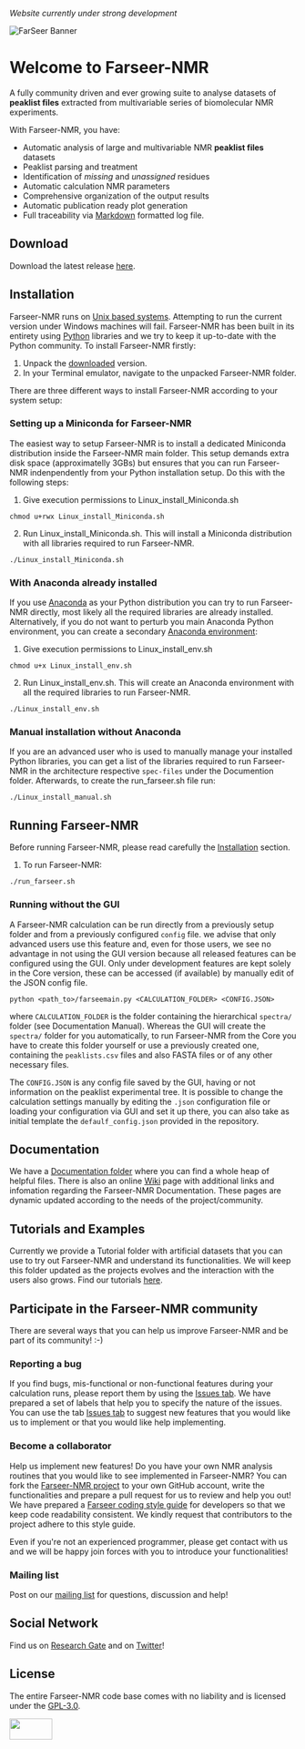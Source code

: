 _Website currently under strong development_

![FarSeer Banner](https://github.com/joaomcteixeira/FarSeer-NMR/blob/master/Documentation/Figures/FS_banner.png?raw=true)

# Welcome to Farseer-NMR

A fully community driven and ever growing suite to analyse datasets of **peaklist files** extracted from multivariable series of biomolecular NMR experiments. 

With Farseer-NMR, you have:

* Automatic analysis of large and multivariable NMR **peaklist files** datasets
* Peaklist parsing and treatment
* Identification of _missing_ and _unassigned_ residues
* Automatic calculation NMR parameters
* Comprehensive organization of the output results
* Automatic publication ready plot generation
* Full traceability via [Markdown](https://en.wikipedia.org/wiki/Markdown) formatted log file.

## Download

Download the latest release [here](https://github.com/joaomcteixeira/FarSeer-NMR/releases).

## Installation

Farseer-NMR runs on [Unix based systems](https://en.wikipedia.org/wiki/Unix). Attempting to run the current version under Windows machines will fail. Farseer-NMR has been built in its entirety using [Python](https://www.python.org/) libraries and we try to keep it up-to-date with the Python community. To install Farseer-NMR firstly:

1. Unpack the [downloaded](https://joaomcteixeira.github.io/FarSeer-NMR/#Download) version.
1. In your Terminal emulator, navigate to the unpacked Farseer-NMR folder.

There are three different ways to install Farseer-NMR according to your system setup:

### Setting up a Miniconda for Farseer-NMR

The easiest way to setup Farseer-NMR is to install a dedicated Miniconda distribution inside the Farseer-NMR main folder. This setup demands extra disk space (approximatelly 3GBs) but ensures that you can run Farseer-NMR indenpendently from your Python installation setup. Do this with the following steps:

1. Give execution permissions to Linux_install_Miniconda.sh
```
chmod u+rwx Linux_install_Miniconda.sh
```
2. Run Linux_install_Miniconda.sh. This will install a Miniconda distribution with all libraries required to run Farseer-NMR.
```
./Linux_install_Miniconda.sh
```

### With Anaconda already installed

If you use [Anaconda](https://www.anaconda.com/download/) as your Python distribution you can try to run Farseer-NMR directly, most likely all the required libraries are already installed. Alternatively, if you do not want to perturb you main Anaconda Python environment, you can create a secondary [Anaconda environment](https://conda.io/docs/user-guide/tasks/manage-environments.html):

1. Give execution permissions to Linux_install_env.sh
```
chmod u+x Linux_install_env.sh
```
2. Run Linux_install_env.sh. This will create an Anaconda environment with all the required libraries to run Farseer-NMR.
```
./Linux_install_env.sh
```

### Manual installation without Anaconda

If you are an advanced user who is used to manually manage your installed Python libraries, you can get a list of the libraries required to run Farseer-NMR in the architecture respective `spec-files` under the Documention folder. Afterwards, to create the run_farseer.sh file run:

```
./Linux_install_manual.sh
```

## Running Farseer-NMR

Before running Farseer-NMR, please read carefully the [Installation](https://joaomcteixeira.github.io/FarSeer-NMR/#installation) section.

1. To run Farseer-NMR:
```
./run_farseer.sh
```

### Running without the GUI

A Farseer-NMR calculation can be run directly from a previously setup folder and from a previously configured `config` file. we advise that only advanced users use this feature and, even for those users, we see no advantage in not using the GUI version because all released features can be configured using the GUI. Only under development features are kept solely in the Core version, these can be accessed (if available) by manually edit of the JSON config file.

```
python <path_to>/farseemain.py <CALCULATION_FOLDER> <CONFIG.JSON>
```

where ```CALCULATION_FOLDER``` is the folder containing the hierarchical ```spectra/``` folder (see Documentation Manual). Whereas the GUI will create the ```spectra/``` folder for you automatically, to run Farseer-NMR from the Core you have to create this folder yourself or use a previously created one, containing the ```peaklists.csv``` files and also FASTA files or of any other necessary files.

The ```CONFIG.JSON``` is any config file saved by the GUI, having or not information on the peaklist experimental tree. It is possible to change the calculation settings manually by editing the ```.json``` configuration file or loading your configuration via GUI and set it up there, you can also take as initial template the ```defaulf_config.json``` provided in the repository.

## Documentation

We have a [Documentation folder](https://github.com/joaomcteixeira/FarSeer-NMR/tree/master/Documentation) where you can find a whole heap of helpful files. There is also an online [Wiki](https://github.com/joaomcteixeira/FarSeer-NMR/wiki) page with additional links and infomation regarding the Farseer-NMR Documentation. These pages are dynamic updated according to the needs of the project/community.

## Tutorials and Examples

Currently we provide a Tutorial folder with artificial datasets that you can use to try out Farseer-NMR and understand its functionalities. We will keep this folder updated as the projects evolves and the interaction with the users also grows. Find our tutorials [here](https://github.com/joaomcteixeira/FarSeer-NMR/tree/master/Documentation/Tutorial_Datasets).

## Participate in the Farseer-NMR community

There are several ways that you can help us improve Farseer-NMR and be part of its community! :-)  

### Reporting a bug

If you find bugs, mis-functional or non-functional features during your calculation runs, please report them by using the [Issues tab](https://github.com/joaomcteixeira/FarSeer-NMR/issues). We have prepared a set of labels that help you to specify the nature of the issues. You can use the tab [Issues tab](https://github.com/joaomcteixeira/FarSeer-NMR/issues) to suggest new features that you would like us to implement or that you would like help implementing.

### Become a collaborator

Help us implement new features! Do you have your own NMR analysis routines that you would like to see implemented in Farseer-NMR? You can fork the [Farseer-NMR project](https://github.com/joaomcteixeira/FarSeer-NMR) to your own GitHub account, write the functionalities and prepare a pull request for us to review and help you out! We have prepared a [Farseer coding style guide](https://github.com/joaomcteixeira/FarSeer-NMR/blob/master/Documentation/Code_Style_Guide_for_Developers.md) for developers so that we keep code readability consistent. We kindly request that contributors to the project adhere to this style guide.

Even if you're not an experienced programmer, please get contact with us and we will be happy join forces with you to introduce your functionalities!

### Mailing list

Post on our [mailing list](https://groups.google.com/forum/#!forum/farseer-nmr) for questions, discussion and help!

## Social Network

Find us on [Research Gate](https://www.researchgate.net/project/Farseer-NMR-automatic-treatment-and-plotting-of-large-scale-NMR-titration-data) and on [Twitter](https://twitter.com/farseer_nmr)!

## License

The entire Farseer-NMR code base comes with no liability and is licensed under the [GPL-3.0](https://github.com/joaomcteixeira/FarSeer-NMR/blob/master/COPYING).

<a href="https://www.gnu.org/licenses/gpl-3.0.en.html"><img src="https://upload.wikimedia.org/wikipedia/commons/thumb/9/93/GPLv3_Logo.svg/1200px-GPLv3_Logo.svg.png" width="75" height="37"></a>

